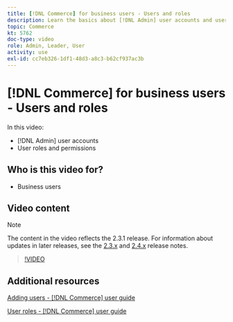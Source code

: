 ```yaml
---
title: [!DNL Commerce] for business users - Users and roles
description: Learn the basics about [!DNL Admin] user accounts and user roles that determine permissions.
topic: Commerce
kt: 5762
doc-type: video
role: Admin, Leader, User
activity: use
exl-id: cc7eb326-1df1-48d3-a8c3-b62cf937ac3b
---
```

# [!DNL Commerce] for business users - Users and roles

In this video:

- [!DNL Admin] user accounts
- User roles and permissions

## Who is this video for?

- Business users

## Video content

>[!NOTE]
>
>The content in the video reflects the 2.3.1 release. For information about updates in later releases, see the [ 2.3.x](https://devdocs.magento.com/guides/v2.3/release-notes/bk-release-notes.html) and [2.4.x](https://devdocs.magento.com/guides/v2.4/release-notes/bk-release-notes.html) release notes.

>[!VIDEO](https://video.tv.adobe.com/v/35947?quality=12&learn=on)

## Additional resources

[Adding users - [!DNL Commerce] user guide](https://docs.magento.com/user-guide/system/permissions-users-all.html)

[User roles - [!DNL Commerce] user guide](https://docs.magento.com/user-guide/system/permissions-user-roles.html)
